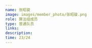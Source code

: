 ```yaml
---
name: 张昭骏
image: images/member_photo/张昭骏.png
role: 算法组成员
type: 普通队员
links:
description:
time: 23/24
---
```

